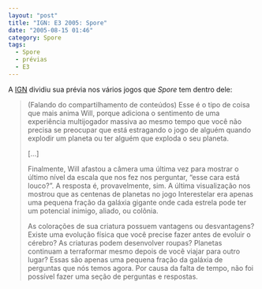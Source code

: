 ```yaml
---
layout: "post"
title: "IGN: E3 2005: Spore"
date: "2005-08-15 01:46"
category: Spore
tags:
  - Spore
  - prévias
  - E3
---
```


A [IGN](https://www.ign.com/articles/2005/05/20/e3-2005-spore) dividiu sua prévia nos vários jogos que _Spore_ tem dentro dele:

> (Falando do compartilhamento de conteúdos) Esse é o tipo de coisa que mais anima Will, porque adiciona o sentimento de uma experiência multijogador massiva ao mesmo tempo que você não precisa se preocupar que está estragando o jogo de alguém quando explodir um planeta ou ter alguém que exploda o seu planeta.
>
> [...]
>
> Finalmente, Will afastou a câmera uma última vez para mostrar o último nível da escala que nos fez nos perguntar, “esse cara está louco?”. A resposta é, provavelmente, sim. A última visualização nos mostrou que as centenas de planetas no jogo Interestelar era apenas uma pequena fração da galáxia gigante onde cada estrela pode ter um potencial inimigo, aliado, ou colônia.
>
> As colorações de sua criatura possuem vantagens ou desvantagens? Existe uma evolução física que você precise fazer antes de evoluir o cérebro? As criaturas podem desenvolver roupas? Planetas continuam a terraformar mesmo depois de você viajar para outro lugar? Essas são apenas uma pequena fração da galáxia de perguntas que nós temos agora. Por causa da falta de tempo, não foi possível fazer uma seção de perguntas e respostas.

